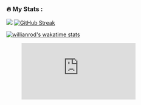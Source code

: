 ### :fire: My Stats :
![](http://github-profile-summary-cards.vercel.app/api/cards/profile-details?username=zev7872&theme=dark)
[![GitHub Streak](http://github-readme-streak-stats.herokuapp.com?user=zev7872&theme=dark&background=000000)](https://git.io/streak-stats)

[![willianrod's wakatime stats](https://github-readme-stats.vercel.app/api/wakatime?username=@zev7872)](https://github.com/anuraghazra/github-readme-stats)

<figure><embed src="https://wakatime.com/share/@zev7872/f6e3cff8-a5ce-4158-9d5e-1eabfaac0796.svg"></embed></figure>
<!--
**zev7872/zev7872** is a ✨ _special_ ✨ repository because its `README.md` (this file) appears on your GitHub profile.

Here are some ideas to get you started:

- 🔭 I’m currently working on ...
- 🌱 I’m currently learning ...
- 👯 I’m looking to collaborate on ...
- 🤔 I’m looking for help with ...
- 💬 Ask me about ...
- 📫 How to reach me: ...
- 😄 Pronouns: ...
- ⚡ Fun fact: ...
-->
